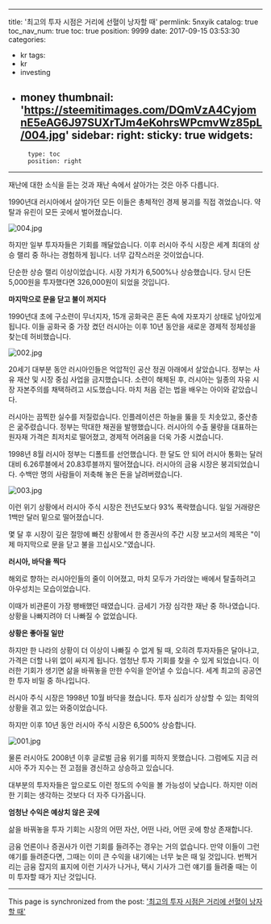 
---
title: '최고의 투자 시점은 거리에 선혈이 낭자할 때'
permlink: 5nxyik
catalog: true
toc_nav_num: true
toc: true
position: 9999
date: 2017-09-15 03:53:30
categories:
- kr
tags:
- kr
- investing
- money
thumbnail: 'https://steemitimages.com/DQmVzA4CyjomnE5eAG6J97SUXrTJm4eKohrsWPcmvWz85pL/004.jpg'
sidebar:
    right:
        sticky: true
widgets:
    -
        type: toc
        position: right
---


재난에 대한 소식을 듣는 것과 재난 속에서 살아가는 것은 아주 다릅니다.
  
1990년대 러시아에서 살아가던 모든 이들은 총체적인 경제 붕괴를 직접 겪었습니다. 약탈과 유린이 모든 곳에서 벌어졌습니다.

![004.jpg](https://steemitimages.com/DQmVzA4CyjomnE5eAG6J97SUXrTJm4eKohrsWPcmvWz85pL/004.jpg)
  
하지만 일부 투자자들은 기회를 깨달았습니다. 이후 러시아 주식 시장은 세계 최대의 상승 랠리 중 하나는 경험하게 됩니다. 너무 갑작스러운 것이었습니다. 
  
단순한 상승 랠리 이상이었습니다. 시장 가치가 6,500%나 상승했습니다. 당시 단돈 5,000원을 투자했다면 326,000원이 되었을 것입니다. 
  
**마지막으로 문을 닫고 불이 꺼지다**
  
1990년대 초에 구소련이 무너지자, 15개 공화국은 혼돈 속에 자포자기 상태로 남아있게 됩니다. 이들 공화국 중 가장 켰던 러시아는 이후 10년 동안을 새로운 경제적 정체성을 찾는데 허비했습니다.

![002.jpg](https://steemitimages.com/DQmV3xMx4GVUDApCn34JvKY8TowPyaPmoxYLaMAUxS1L5Xd/002.jpg)
  
20세기 대부분 동안 러시아인들은 억압적인 공산 정권 아래에서 살았습니다. 정부는 사유 재산 및 시장 중심 사업을 금지했습니다. 소련이 해체된 후, 러시아는 일종의 자유 시장 자본주의를 채택하려고 시도했습니다. 마치 처음 걷는 법을 배우는 아이와 같았습니다.
  
러시아는 끔찍한 실수를 저질렀습니다. 인플레이션은 하늘을 뚫을 듯 치솟았고, 중산층은 굶주렸습니다. 정부는 막대한 채권을 발행했습니다. 러시아의 수출 물량을 대표하는 원자재 가격은 최저치로 떨어졌고, 경제적 어려움을 더욱 가중 시켰습니다.
  
1998년 8월 러시아 정부는 디폴트를 선언했습니다. 한 달도 안 되어 러시아 통화는 달러 대비 6.26루블에서 20.83루블까지 떨어졌습니다. 러시아의 금융 시장은 붕괴되었습니다. 수백만 명의 사람들이 저축해 놓은 돈을 날려버렸습니다.
 
![003.jpg](https://steemitimages.com/DQmVchQipFCd3jjM886K7Psj9MjHhTnusfM7eDvaY3jkETT/003.jpg)
 
이런 위기 상황에서 러시아 주식 시장은 전년도보다 93% 폭락했습니다. 일일 거래량은 1백만 달러 밑으로 떨어졌습니다.
  
몇 달 후 시장이 깊은 절망에 빠진 상황에서 한 증권사의 주간 시장 보고서의 제목은 
"이제 마지막으로 문을 닫고 불을 끄십시오."였습니다.
  
**러시아, 바닥을 찍다**
  
해외로 향하는 러시아인들의 줄이 이어졌고, 마치 모두가 가라앉는 배에서 탈출하려고 아우성치는 모습이었습니다. 
  
이때가 비관론이 가장 팽배했던 때였습니다. 금세기 가장 심각한 재난 중 하나였습니다. 상황을 나빠지려야 더 나빠질 수 없었습니다. 
  
**상황은 좋아질 일만** 
  
하지만 한 나라의 상황이 더 이상이 나빠질 수 없게 될 때, 오히려 투자자들은 달아나고, 가격은 더할 나위 없이 싸지게 됩니다. 엄청난 투자 기회를 찾을 수 있게 되었습니다. 이러한 기회가 생기면 삶을 바꿔놓을 만한 수익을 얻어낼 수 있습니다. 세계 최고의 공공연한 투자 비밀 중 하나입니다.
  
러시아 주식 시장은 1998년 10월 바닥을 쳤습니다. 투자 심리가 상상할 수 있는 최악의 상황을 겪고 있는 와중이었습니다. 
  
하지만 이후 10년 동안 러시아 주식 시장은 6,500% 상승합니다. 

![001.jpg](https://steemitimages.com/DQmd7gsH7WxsHJPTtJ792G8ZXodeoGQHbDmrt4CGwZiWvvn/001.jpg)
  
물론 러시아도 2008년 이후 글로벌 금융 위기를 피하지 못했습니다. 그럼에도 지금 러시아 주가 지수는 전 고점을 경신하고 상승하고 있습니다. 
  
대부분의 투자자들은 앞으로도 이런 정도의 수익을 볼 가능성이 낮습니다. 하지만 이러한 기회는 생각하는 것보다 더 자주 다가옵니다.
  
**엄청난 수익은 예상치 않은 곳에** 
  
삶을 바꿔놓을 투자 기회는 시장의 어떤 자산, 어떤 나라, 어떤 곳에 항상 존재합니다.
  
금융 언론이나 증권사가 이런 기회를 들려주는 경우는 거의 없습니다. 만약 이들이 그런 얘기를 들려준다면, 그때는 이미 큰 수익을 내기에는 너무 늦은 때 일 것입니다. 번쩍거리는 금융 잡지의 표지에 이런 기사가 나거나, 택시 기사가 그런 얘기를 들려줄 때는 이미 투자할 때가 지난 것입니다.

- - -

This page is synchronized from the post: ['최고의 투자 시점은 거리에 선혈이 낭자할 때'](https://steemit.com/@pius.pius/5nxyik)
